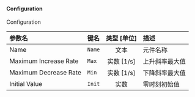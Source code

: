 <!--
DO NOT EDIT THIS FILE DIRECTLY.
This file is generated by tools/comp-docs.js.
All changes will be overwritten by regeneration.
-->

<slot class="model-parameters">

#### Configuration

Configuration

| 参数名 | 键名 | 类型 [单位] | 描述 |
|:------ |:---- |:-----------:|:---- |
| Name | `Name` | 文本 | 元件名称 |
| Maximum Increase Rate | `Max` | 实数 [1/s] | 上升斜率最大值 |
| Maximum Decrease Rate | `Min` | 实数 [1/s] | 下降斜率最大值 |
| Initial Value | `Init` | 实数 | 零时刻初始值 |


</slot>
